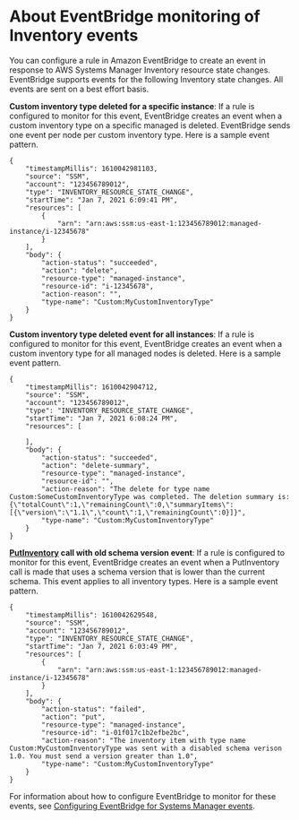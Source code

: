 # About EventBridge monitoring of Inventory events<a name="systems-manager-inventory-setting-up-eventbridge"></a>

You can configure a rule in Amazon EventBridge to create an event in response to AWS Systems Manager Inventory resource state changes\. EventBridge supports events for the following Inventory state changes\. All events are sent on a best effort basis\.

**Custom inventory type deleted for a specific instance**: If a rule is configured to monitor for this event, EventBridge creates an event when a custom inventory type on a specific managed is deleted\. EventBridge sends one event per node per custom inventory type\. Here is a sample event pattern\.

```
{
    "timestampMillis": 1610042981103,
    "source": "SSM",
    "account": "123456789012",
    "type": "INVENTORY_RESOURCE_STATE_CHANGE",
    "startTime": "Jan 7, 2021 6:09:41 PM",
    "resources": [
        {
            "arn": "arn:aws:ssm:us-east-1:123456789012:managed-instance/i-12345678"
        }
    ],
    "body": {
        "action-status": "succeeded",
        "action": "delete",
        "resource-type": "managed-instance",
        "resource-id": "i-12345678",
        "action-reason": "",
        "type-name": "Custom:MyCustomInventoryType"
    }
}
```

**Custom inventory type deleted event for all instances**: If a rule is configured to monitor for this event, EventBridge creates an event when a custom inventory type for all managed nodes is deleted\. Here is a sample event pattern\.

```
{
    "timestampMillis": 1610042904712,
    "source": "SSM",
    "account": "123456789012",
    "type": "INVENTORY_RESOURCE_STATE_CHANGE",
    "startTime": "Jan 7, 2021 6:08:24 PM",
    "resources": [
        
    ],
    "body": {
        "action-status": "succeeded",
        "action": "delete-summary",
        "resource-type": "managed-instance",
        "resource-id": "",
        "action-reason": "The delete for type name Custom:SomeCustomInventoryType was completed. The deletion summary is: {\"totalCount\":1,\"remainingCount\":0,\"summaryItems\":[{\"version\":\"1.1\",\"count\":1,\"remainingCount\":0}]}",
        "type-name": "Custom:MyCustomInventoryType"
    }
}
```

**[PutInventory](https://docs.aws.amazon.com/systems-manager/latest/APIReference/API_PutInventory.html) call with old schema version event**: If a rule is configured to monitor for this event, EventBridge creates an event when a PutInventory call is made that uses a schema version that is lower than the current schema\. This event applies to all inventory types\. Here is a sample event pattern\.

```
{
    "timestampMillis": 1610042629548,
    "source": "SSM",
    "account": "123456789012",
    "type": "INVENTORY_RESOURCE_STATE_CHANGE",
    "startTime": "Jan 7, 2021 6:03:49 PM",
    "resources": [
        {
            "arn": "arn:aws:ssm:us-east-1:123456789012:managed-instance/i-12345678"
        }
    ],
    "body": {
        "action-status": "failed",
        "action": "put",
        "resource-type": "managed-instance",
        "resource-id": "i-01f017c1b2efbe2bc",
        "action-reason": "The inventory item with type name Custom:MyCustomInventoryType was sent with a disabled schema verison 1.0. You must send a version greater than 1.0",
        "type-name": "Custom:MyCustomInventoryType"
    }
}
```

For information about how to configure EventBridge to monitor for these events, see [Configuring EventBridge for Systems Manager events](monitoring-systems-manager-events.md)\.